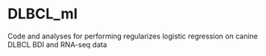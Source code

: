 # DLBCL_ml
Code and analyses for performing regularizes logistic regression on canine DLBCL BDI and RNA-seq data
